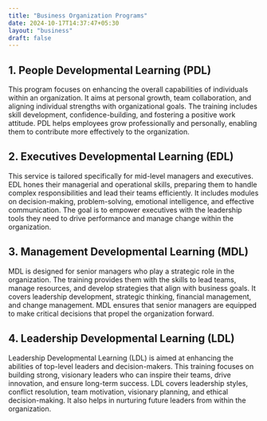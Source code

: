 ```yaml
---
title: "Business Organization Programs"
date: 2024-10-17T14:37:47+05:30
layout: "business"
draft: false
---
```


## 1. People Developmental Learning (PDL)

This program focuses on enhancing the overall capabilities of individuals within an organization. It aims at personal growth, team collaboration, and aligning individual strengths with organizational goals. The training includes skill development, confidence-building, and fostering a positive work attitude. PDL helps employees grow professionally and personally, enabling them to contribute more effectively to the organization.

## 2. Executives Developmental Learning (EDL)

This service is tailored specifically for mid-level managers and executives. EDL hones their managerial and operational skills, preparing them to handle complex responsibilities and lead their teams efficiently. It includes modules on decision-making, problem-solving, emotional intelligence, and effective communication. The goal is to empower executives with the leadership tools they need to drive performance and manage change within the organization.

## 3. Management Developmental Learning (MDL)

MDL is designed for senior managers who play a strategic role in the organization. The training provides them with the skills to lead teams, manage resources, and develop strategies that align with business goals. It covers leadership development, strategic thinking, financial management, and change management. MDL ensures that senior managers are equipped to make critical decisions that propel the organization forward.

## 4. Leadership Developmental Learning (LDL)

Leadership Developmental Learning (LDL) is aimed at enhancing the abilities of top-level leaders and decision-makers. This training focuses on building strong, visionary leaders who can inspire their teams, drive innovation, and ensure long-term success. LDL covers leadership styles, conflict resolution, team motivation, visionary planning, and ethical decision-making. It also helps in nurturing future leaders from within the organization.
